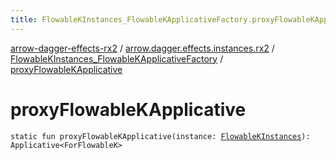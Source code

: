```yaml
---
title: FlowableKInstances_FlowableKApplicativeFactory.proxyFlowableKApplicative - arrow-dagger-effects-rx2
---
```


[arrow-dagger-effects-rx2](../../index.html) / [arrow.dagger.effects.instances.rx2](../index.html) / [FlowableKInstances_FlowableKApplicativeFactory](index.html) / [proxyFlowableKApplicative](./proxy-flowable-k-applicative.html)

# proxyFlowableKApplicative

`static fun proxyFlowableKApplicative(instance: `[`FlowableKInstances`](../-flowable-k-instances/index.html)`): Applicative<ForFlowableK>`